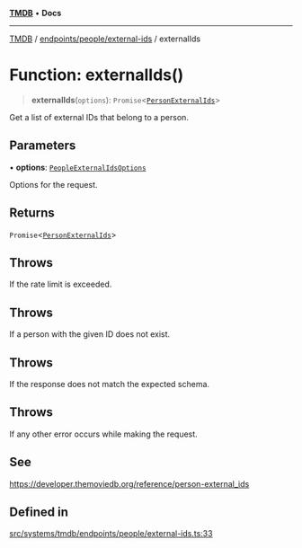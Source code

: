 [**TMDB**](../../../../README.md) • **Docs**

***

[TMDB](../../../../README.md) / [endpoints/people/external-ids](../README.md) / externalIds

# Function: externalIds()

> **externalIds**(`options`): `Promise`\<[`PersonExternalIds`](../../../../structs/Schemas/type-aliases/PersonExternalIds.md)\>

Get a list of external IDs that belong to a person.

## Parameters

• **options**: [`PeopleExternalIdsOptions`](../type-aliases/PeopleExternalIdsOptions.md)

Options for the request.

## Returns

`Promise`\<[`PersonExternalIds`](../../../../structs/Schemas/type-aliases/PersonExternalIds.md)\>

## Throws

If the rate limit is exceeded.

## Throws

If a person with the given ID does not exist.

## Throws

If the response does not match the expected schema.

## Throws

If any other error occurs while making the request.

## See

https://developer.themoviedb.org/reference/person-external_ids

## Defined in

[src/systems/tmdb/endpoints/people/external-ids.ts:33](https://github.com/Norviah/media-hub/blob/e3dc67aa1738d9ad44e6a4419ef7e26de86e1452/src/systems/tmdb/endpoints/people/external-ids.ts#L33)
